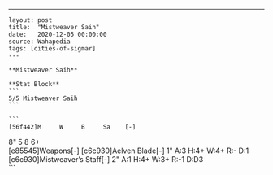 ---
    layout: post
    title:  "Mistweaver Saih"
    date:   2020-12-05 00:00:00
    source: Wahapedia
    tags: [cities-of-sigmar]
    ---
    
    **Mistweaver Saih**
    
    **Stat Block**
    ```
    5/5 Mistweaver Saih
    ```
    
    ```
    [56f442]M     W     B     Sa    [-]
8"    5     8     6+    
[e85545]Weapons[-]
[c6c930]Aelven Blade[-]
1"     A:3    H:4+   W:4+   R:-    D:1   
[c6c930]Mistweaver’s Staff[-]
2"     A:1    H:4+   W:3+   R:-1   D:D3  
    ```
    
    
    